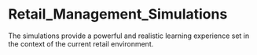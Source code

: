 # Retail_Management_Simulations
The simulations provide a powerful and realistic learning experience set in the context of the current retail environment.
